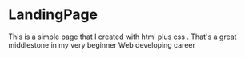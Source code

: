 # LandingPage
This is a simple page that I created with html plus css . That's a great middlestone in my very beginner Web developing career
